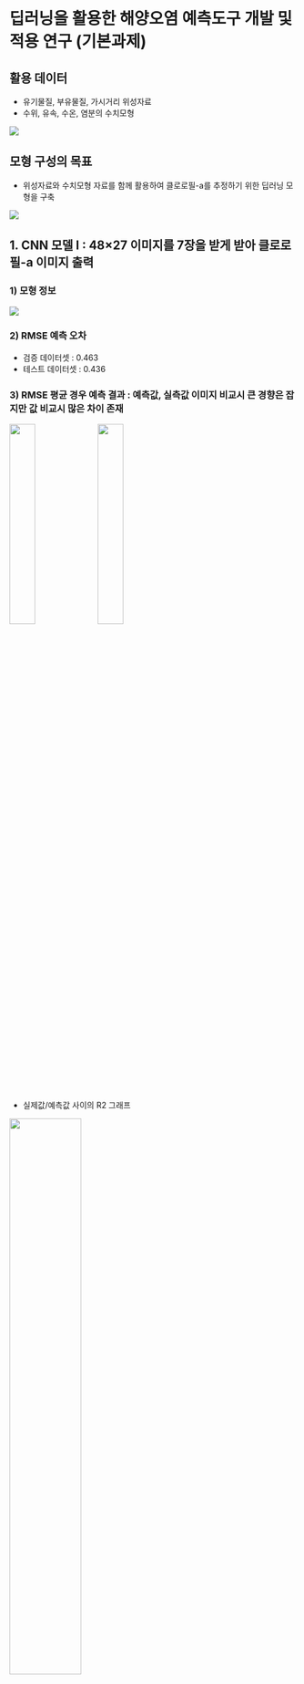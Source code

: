 # 딥러닝을 활용한 해양오염 예측도구 개발 및 적용 연구 (기본과제)

## 활용 데이터
- 유기물질, 부유물질, 가시거리 위성자료
- 수위, 유속, 수온, 염분의 수치모형 

![](https://github.com/keibigdata/dyjin_2020/blob/master/2_%ED%95%B4%EC%96%91%EC%98%A4%EC%97%BC_%EB%94%A5%EB%9F%AC%EB%8B%9D_%EC%98%88%EC%B8%A1/%EA%B7%B8%EB%A6%BC/F1_2.png?raw=true)

## 모형 구성의 목표
- 위성자료와 수치모형 자료를 함께 활용하여 클로로필-a를 추정하기 위한 딥러닝 모형을 구축

![](https://github.com/keibigdata/dyjin_2020/blob/master/2_%ED%95%B4%EC%96%91%EC%98%A4%EC%97%BC_%EB%94%A5%EB%9F%AC%EB%8B%9D_%EC%98%88%EC%B8%A1/%EA%B7%B8%EB%A6%BC/F3.png?raw=true)


## 1. CNN 모델 I : 48×27  이미지를 7장을 받게 받아 클로로필-a 이미지 출력

### 1) 모형 정보

![](https://github.com/keibigdata/dyjin_2020/blob/master/2_%ED%95%B4%EC%96%91%EC%98%A4%EC%97%BC_%EB%94%A5%EB%9F%AC%EB%8B%9D_%EC%98%88%EC%B8%A1/%EA%B7%B8%EB%A6%BC/F4.png?raw=true)

### 2) RMSE 예측 오차

- 검증 데이터셋 : 0.463
- 테스트 데이터셋 : 0.436


### 3) RMSE 평균 경우 예측 결과 : 예측값, 실측값 이미지 비교시 큰 경향은 잡지만 값 비교시 많은 차이 존재

<img src="https://github.com/keibigdata/dyjin_2020/blob/master/2_%ED%95%B4%EC%96%91%EC%98%A4%EC%97%BC_%EB%94%A5%EB%9F%AC%EB%8B%9D_%EC%98%88%EC%B8%A1/%EC%98%88%EC%B8%A1%EA%B2%B0%EA%B3%BC/CNN%EB%AA%A8%ED%98%95_I_%EC%9D%B4%EB%AF%B8%EC%A7%80_%EC%9D%B4%EB%AF%B8%EC%A7%80_%EC%98%88%EC%B8%A1/A1_PRED.png" width="30%" height="30%"/>

<img src="https://github.com/keibigdata/dyjin_2020/blob/master/2_%ED%95%B4%EC%96%91%EC%98%A4%EC%97%BC_%EB%94%A5%EB%9F%AC%EB%8B%9D_%EC%98%88%EC%B8%A1/%EC%98%88%EC%B8%A1%EA%B2%B0%EA%B3%BC/CNN%EB%AA%A8%ED%98%95_I_%EC%9D%B4%EB%AF%B8%EC%A7%80_%EC%9D%B4%EB%AF%B8%EC%A7%80_%EC%98%88%EC%B8%A1/A1_TRUE.png" width="30%" height="30%"/>

- 실제값/예측값 사이의 R2 그래프

<img src="https://github.com/keibigdata/dyjin_2020/blob/master/2_%ED%95%B4%EC%96%91%EC%98%A4%EC%97%BC_%EB%94%A5%EB%9F%AC%EB%8B%9D_%EC%98%88%EC%B8%A1/%EC%98%88%EC%B8%A1%EA%B2%B0%EA%B3%BC/CNN%EB%AA%A8%ED%98%95_I_%EC%9D%B4%EB%AF%B8%EC%A7%80_%EC%9D%B4%EB%AF%B8%EC%A7%80_%EC%98%88%EC%B8%A1/A1_R2.png" width="50%" height="50%"/>


## 2. CNN 모델 II : 7×7 이미지를 7장을 받게 받아 클로로필-a 값 출력

### 1) 분할 이미지 구축 방법 요약

![](https://github.com/keibigdata/dyjin_2020/blob/master/2_%ED%95%B4%EC%96%91%EC%98%A4%EC%97%BC_%EB%94%A5%EB%9F%AC%EB%8B%9D_%EC%98%88%EC%B8%A1/%EA%B7%B8%EB%A6%BC/F6.png?raw=true)

### 2) 모형 정보
![](https://github.com/keibigdata/dyjin_2020/blob/master/2_%ED%95%B4%EC%96%91%EC%98%A4%EC%97%BC_%EB%94%A5%EB%9F%AC%EB%8B%9D_%EC%98%88%EC%B8%A1/%EA%B7%B8%EB%A6%BC/F5.png?raw=true)

### 3) RMSE 예측 오차

- 검증 데이터 : 0.191
- 테스트 데이터 : 0.167


### 4) RMSE 평균 경우 예측 결과 : 예측값, 실측값 이미지 비교시 거의 유사한 형태를 나타냄 (최악의 경우에도 큰 트렌드는 어느정도 추적하는것으로 나타남)

<img src="https://github.com/keibigdata/dyjin_2020/blob/master/2_%ED%95%B4%EC%96%91%EC%98%A4%EC%97%BC_%EB%94%A5%EB%9F%AC%EB%8B%9D_%EC%98%88%EC%B8%A1/%EC%98%88%EC%B8%A1%EA%B2%B0%EA%B3%BC/CNN%EB%AA%A8%ED%98%95_II_%EB%B6%84%ED%95%A0%EC%9D%B4%EB%AF%B8%EC%A7%80_%EA%B0%92_%EC%98%88%EC%B8%A1/A1_PRED.png" width="30%" height="30%"/>

<img src="https://github.com/keibigdata/dyjin_2020/blob/master/2_%ED%95%B4%EC%96%91%EC%98%A4%EC%97%BC_%EB%94%A5%EB%9F%AC%EB%8B%9D_%EC%98%88%EC%B8%A1/%EC%98%88%EC%B8%A1%EA%B2%B0%EA%B3%BC/CNN%EB%AA%A8%ED%98%95_II_%EB%B6%84%ED%95%A0%EC%9D%B4%EB%AF%B8%EC%A7%80_%EA%B0%92_%EC%98%88%EC%B8%A1/A1_TRUE.png" width="30%" height="30%"/>

- 실제값/예측값 사이의 R2 그래프

<img src="https://github.com/keibigdata/dyjin_2020/blob/master/2_%ED%95%B4%EC%96%91%EC%98%A4%EC%97%BC_%EB%94%A5%EB%9F%AC%EB%8B%9D_%EC%98%88%EC%B8%A1/%EC%98%88%EC%B8%A1%EA%B2%B0%EA%B3%BC/CNN%EB%AA%A8%ED%98%95_II_%EB%B6%84%ED%95%A0%EC%9D%B4%EB%AF%B8%EC%A7%80_%EA%B0%92_%EC%98%88%EC%B8%A1/A1_R2.png" width="50%" height="50%"/>


## 3. 변수별 모형 구성 : RMSE 예측오차 (클수록 나쁨)

- CDOM : 0.231
- TSS : 0.526
- VIS : 0.492
- VELOCITY : 0.651
- SALINITY : 0.648
- TEMP : 0.545
- WATERLEVEL : 0.653
- ALL + CDOM제외 : 0.330
- ALL : 0.191

## 4. 추가 파일설명
### 1) 모델 : 모델정보 저장
- CNN_Model_I.h5 : CNN 몯레 I케라스 모델 파일
- CNN_Model_II.h5 : CNN 모델 II 케라스 모델 파일 

### 2) 예측결과/CNN모형_I_이미지_이미지_예측 : CNN모형_I 예측 결과  
- L로 시작 파일 : RMSE 오차가 가장 낮은 경우 결과
- H로 시작 파일 : RMSE 오차가 가장 높은 경우 결과
- A로 시작 파일 : RMSE 오차가 평균적인 경우 결가
- TRUE로 끝나는 파일 : 실제 데이터
- PRED로 끝나는 파일 : 예측 데이터
- RMSE.xlsx : 128개 이미지에 대한 각 RMSE 오차
- II_ALL.xlsx : 학슥과정

### 3) 예측결과/CNN모형_II_분할이미지_값_예측 : CNN모형_II 예측 결과  
- L로 시작 파일 : RMSE 오차가 가장 낮은 경우 결과
- H로 시작 파일 : RMSE 오차가 가장 높은 경우 결과
- A로 시작 파일 : RMSE 오차가 평균적인 경우 결가
- TRUE로 끝나는 파일 : 실제 데이터
- PRED로 끝나는 파일 : 예측 데이터
- RMSE.xlsx : 128개 이미지에 대한 각 RMSE 오차
- II_ALL.xlsx : 학슥과정
